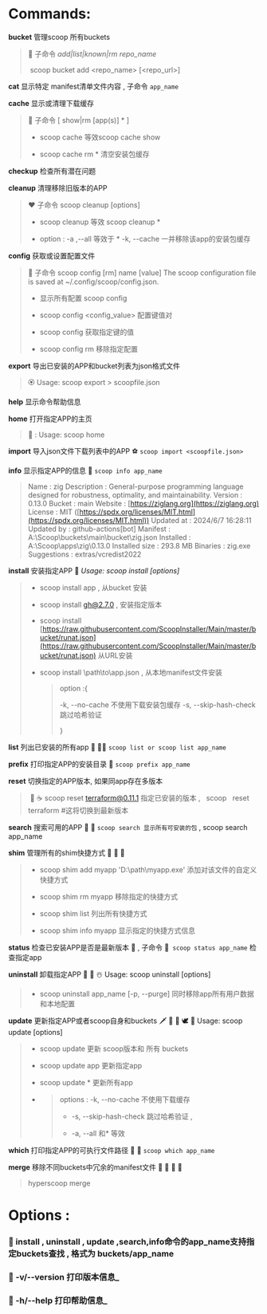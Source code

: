 # Commands:

   **bucket** 管理scoop 所有buckets

> 🔫 子命令 _add|list|known|rm repo_name_
> 
>  scoop bucket add <repo_name> [<repo_url>]    

**cat** 显示特定 manifest清单文件内容 , 子命令 `app_name`

**cache** 显示或清理下载缓存

> 🎨 子命令 [ show|rm [app(s)] * ]
> 
> - scoop cache 等效scoop cache show
>     
> - scoop cache rm * 清空安装包缓存
>     

**checkup** 检查所有潜在问题

**cleanup** 清理移除旧版本的APP

> ❤️ 子命令 scoop cleanup <app> [options]
> 
> - scoop cleanup 等效 scoop cleanup *
>     
> - option : -a ,--all 等效于 * -k, --cache 一并移除该app的安装包缓存
>     

**config** 获取或设置配置文件

> 🦄 子命令 scoop config [rm] name [value] The scoop configuration file is saved at ~/.config/scoop/config.json. 
> 
> - 显示所有配置 scoop config
>     
> - scoop config <name> <config_value> 配置键值对
>     
> - scoop config <name> 获取指定键的值
>     
> - scoop config rm <name> 移除指定配置
>     

**export** 导出已安装的APP和bucket列表为json格式文件

> 🏵 Usage: scoop export > scoopfile.json

**help** 显示命令帮助信息

**home** 打开指定APP的主页

> 👻 : Usage: scoop home <app>

**import** 导入json文件下载列表中的APP ⚽️ `scoop import <scoopfile.json>`

**info** 显示指定APP的信息 🍷 `scoop info app_name`

> Name : zig Description : General-purpose programming language designed for robustness, optimality, and maintainability. Version : 0.13.0 Bucket : main Website : [https://ziglang.org](https://ziglang.org) License : MIT ([https://spdx.org/licenses/MIT.html](https://spdx.org/licenses/MIT.html)) Updated at : 2024/6/7 16:28:11 Updated by : github-actions[bot] Manifest : A:\Scoop\buckets\main\bucket\zig.json Installed : A:\Scoop\apps\zig\0.13.0 Installed size : 293.8 MB Binaries : zig.exe Suggestions : extras/vcredist2022

**install** 安装指定APP 🐘 _Usage: scoop install <app> [options]_

> - scoop install app , 从bucket 安装
>     
> - scoop install gh@2.7.0 , 安装指定版本
>     
> - scoop install [https://raw.githubusercontent.com/ScoopInstaller/Main/master/bucket/runat.json](https://raw.githubusercontent.com/ScoopInstaller/Main/master/bucket/runat.json) 从URL安装
>     
> - scoop install \path\to\app.json , 从本地manifest文件安装
>     
>     > option :{
>     > 
>     > -k, --no-cache 不使用下载安装包缓存 -s, --skip-hash-check 跳过哈希验证
>     > 
>     > }
>     

**list** 列出已安装的所有app 🌈 🏳️‍🌈 `scoop list or scoop list app_name`

**prefix** 打印指定APP的安装目录 🐇 `scoop prefix app_name`

**reset** 切换指定的APP版本, 如果同app存在多版本

>  :tada:  :coffee:  scoop reset terraform@0.11.1  指定已安装的版本 ,   scoop   reset terraform  #这将切换到最新版本 

**search** 搜索可用的APP 🍊 🦉 `scoop search 显示所有可安装的包` , scoop search app_name

**shim** 管理所有的shim快捷方式 🥞 🐼 🐧

> - scoop shim add myapp 'D:\path\myapp.exe' 添加对该文件的自定义 快捷方式
>     
> - scoop shim rm myapp 移除指定的快捷方式
>     
> - scoop shim list 列出所有快捷方式
>     
> - scoop shim info myapp 显示指定的快捷方式信息
>


**status** 检查已安装APP是否是最新版本 🎇 , 子命令 🐼` scoop status app_name` 检查指定app

**uninstall** 卸载指定APP 🎅 💩 ☃️ Usage: scoop uninstall <app> [options]

> - scoop uninstall app_name [-p, --purge] 同时移除app所有用户数据和本地配置
>     

**update** 更新指定APP或者scoop自身和buckets 🗡 🍹 🎲 🕊 🐬 Usage: scoop update <app> [options]

> - scoop update 更新 scoop版本和 所有 buckets
>     
> - scoop update app 更新指定app
>     
> - scoop update * 更新所有app
>     
> - > options : -k, --no-cache 不使用下载缓存
>     > 
>     > - -s, --skip-hash-check 跳过哈希验证 ,
>     >     
>     > - -a, --all 和* 等效
>     >     
>     

**which** 打印指定APP的可执行文件路径 🤡 🐸 `scoop which app_name`

**merge** 移除不同buckets中冗余的manifest文件 🍻 👑 🎠 📲

> hyperscoop merge

# Options :

###   :panda_face:    install , uninstall , update ,search,info命令的app_name支持指定buckets查找 , 格式为 buckets/app_name

###      :panda_face:   -v/--version 打印版本信息_

###    :panda_face:  -h/--help 打印帮助信息_

